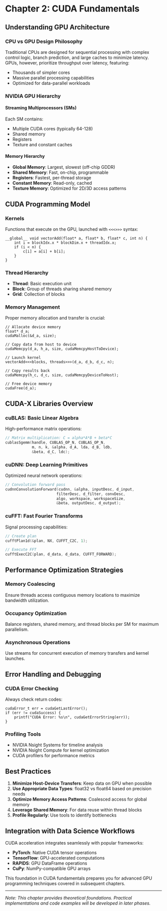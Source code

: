 # Chapter 2: CUDA Fundamentals

## Understanding GPU Architecture

### CPU vs GPU Design Philosophy

Traditional CPUs are designed for sequential processing with complex control logic, branch prediction, and large caches to minimize latency. GPUs, however, prioritize throughput over latency, featuring:

- Thousands of simpler cores
- Massive parallel processing capabilities
- Optimized for data-parallel workloads

### NVIDIA GPU Hierarchy

#### Streaming Multiprocessors (SMs)
Each SM contains:
- Multiple CUDA cores (typically 64-128)
- Shared memory
- Registers
- Texture and constant caches

#### Memory Hierarchy
- **Global Memory**: Largest, slowest (off-chip GDDR)
- **Shared Memory**: Fast, on-chip, programmable
- **Registers**: Fastest, per-thread storage
- **Constant Memory**: Read-only, cached
- **Texture Memory**: Optimized for 2D/3D access patterns

## CUDA Programming Model

### Kernels
Functions that execute on the GPU, launched with `<<<>>>` syntax:

```cuda
__global__ void vectorAdd(float* a, float* b, float* c, int n) {
    int i = blockIdx.x * blockDim.x + threadIdx.x;
    if (i < n) {
        c[i] = a[i] + b[i];
    }
}
```

### Thread Hierarchy
- **Thread**: Basic execution unit
- **Block**: Group of threads sharing shared memory
- **Grid**: Collection of blocks

### Memory Management
Proper memory allocation and transfer is crucial:

```cuda
// Allocate device memory
float* d_a;
cudaMalloc(&d_a, size);

// Copy data from host to device
cudaMemcpy(d_a, h_a, size, cudaMemcpyHostToDevice);

// Launch kernel
vectorAdd<<<blocks, threads>>>(d_a, d_b, d_c, n);

// Copy results back
cudaMemcpy(h_c, d_c, size, cudaMemcpyDeviceToHost);

// Free device memory
cudaFree(d_a);
```

## CUDA-X Libraries Overview

### cuBLAS: Basic Linear Algebra
High-performance matrix operations:

```c
// Matrix multiplication: C = alpha*A*B + beta*C
cublasSgemm(handle, CUBLAS_OP_N, CUBLAS_OP_N,
            m, n, k, &alpha, d_A, lda, d_B, ldb,
            &beta, d_C, ldc);
```

### cuDNN: Deep Learning Primitives
Optimized neural network operations:

```c
// Convolution forward pass
cudnnConvolutionForward(cudnn, &alpha, inputDesc, d_input,
                       filterDesc, d_filter, convDesc,
                       algo, workspace, workspaceSize,
                       &beta, outputDesc, d_output);
```

### cuFFT: Fast Fourier Transforms
Signal processing capabilities:

```c
// Create plan
cufftPlan1d(&plan, NX, CUFFT_C2C, 1);

// Execute FFT
cufftExecC2C(plan, d_data, d_data, CUFFT_FORWARD);
```

## Performance Optimization Strategies

### Memory Coalescing
Ensure threads access contiguous memory locations to maximize bandwidth utilization.

### Occupancy Optimization
Balance registers, shared memory, and thread blocks per SM for maximum parallelism.

### Asynchronous Operations
Use streams for concurrent execution of memory transfers and kernel launches.

## Error Handling and Debugging

### CUDA Error Checking
Always check return codes:

```cuda
cudaError_t err = cudaGetLastError();
if (err != cudaSuccess) {
    printf("CUDA Error: %s\n", cudaGetErrorString(err));
}
```

### Profiling Tools
- NVIDIA Nsight Systems for timeline analysis
- NVIDIA Nsight Compute for kernel optimization
- CUDA profilers for performance metrics

## Best Practices

1. **Minimize Host-Device Transfers**: Keep data on GPU when possible
2. **Use Appropriate Data Types**: float32 vs float64 based on precision needs
3. **Optimize Memory Access Patterns**: Coalesced access for global memory
4. **Leverage Shared Memory**: For data reuse within thread blocks
5. **Profile Regularly**: Use tools to identify bottlenecks

## Integration with Data Science Workflows

CUDA acceleration integrates seamlessly with popular frameworks:
- **PyTorch**: Native CUDA tensor operations
- **TensorFlow**: GPU-accelerated computations
- **RAPIDS**: GPU DataFrame operations
- **CuPy**: NumPy-compatible GPU arrays

This foundation in CUDA fundamentals prepares you for advanced GPU programming techniques covered in subsequent chapters.

---

*Note: This chapter provides theoretical foundations. Practical implementations and code examples will be developed in later phases.*